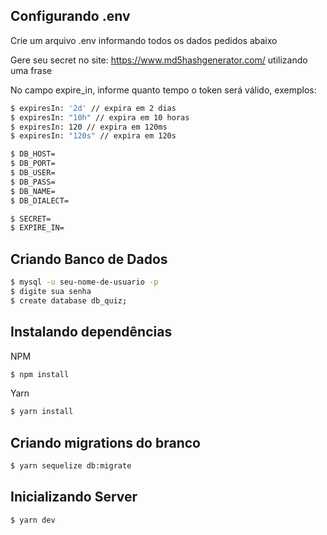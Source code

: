 ## Configurando .env


Crie um arquivo .env informando todos os dados pedidos abaixo


Gere seu secret no site: https://www.md5hashgenerator.com/ utilizando uma frase


No campo expire_in, informe quanto tempo o token será válido, exemplos:

```bash
$ expiresIn: '2d' // expira em 2 dias
$ expiresIn: "10h" // expira em 10 horas
$ expiresIn: 120 // expira em 120ms
$ expiresIn: "120s" // expira em 120s
```
```bash
$ DB_HOST=
$ DB_PORT=
$ DB_USER=
$ DB_PASS=
$ DB_NAME=
$ DB_DIALECT=

$ SECRET=
$ EXPIRE_IN=
```



## Criando Banco de Dados

```bash
$ mysql -u seu-nome-de-usuario -p
$ digite sua senha
$ create database db_quiz;
```

## Instalando dependências

NPM

```bash
$ npm install
```

Yarn

```bash
$ yarn install
```

## Criando migrations do branco

```bash
$ yarn sequelize db:migrate
```


## Inicializando Server

```bash
$ yarn dev
```

